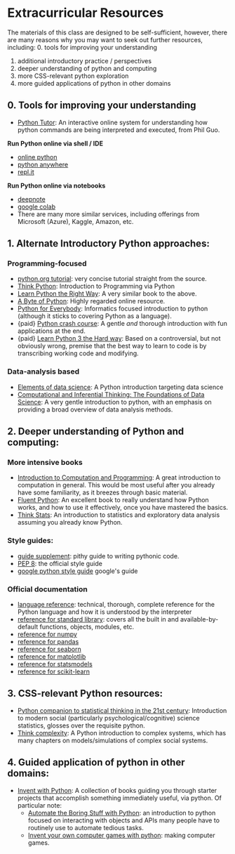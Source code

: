 # Extracurricular Resources

The materials of this class are designed to be self-sufficient, 
however, there are many reasons why you may want to seek out 
further resources, including:
0. tools for improving your understanding
1. additional introductory practice / perspectives  
2. deeper understanding of python and computing
3. more CSS-relevant python exploration
4. more guided applications of python in other domains   



## 0. Tools for improving your understanding
- [Python Tutor](http://www.pythontutor.com/): An interactive online system for understanding how python commands are being interpreted and executed, from Phil Guo.

**Run Python online via shell / IDE** 
- [online python](https://www.online-python.com/)
- [python anywhere](https://www.pythonanywhere.com/user/edvul/)
- [repl.it](https://replit.com/)
  
**Run Python online via notebooks**
- [deepnote](https://deepnote.com/dashboard)
- [google colab](https://colab.research.google.com/notebooks/intro.ipynb#recent=true)
- There are many more similar services, including offerings from Microsoft (Azure), Kaggle, Amazon, etc.

## 1. Alternate Introductory Python approaches:
### Programming-focused
- [python.org tutorial](https://docs.python.org/3/tutorial/): very concise tutorial straight from the source.
- [Think Python](https://www.greenteapress.com/thinkpython/thinkpython.html): Introduction to Programming via Python
- [Learn Python the Right Way](https://learnpythontherightway.com/): A very similar book to the above.
- [A Byte of Python](https://python.swaroopch.com/): Highly regarded online resource.
- [Python for Everybody](https://www.py4e.com/html3/): Informatics focused introduction to python (although it sticks to covering Python as a language).  
- {paid} [Python crash course](https://www.amazon.com/Python-Crash-Course-2nd-Edition-dp-1593279280/dp/1593279280/ref=dp_ob_title_bk): A gentle *and* thorough introduction with fun applications at the end.
- {paid} [Learn Python 3 the Hard way](https://www.amazon.com/dp/0134692888/ref=emc_b_5_i#customerReviews): Based on a controversial, but not obviously wrong, premise that the best way to learn to code is by transcribing working code and modifying.

### Data-analysis based
- [Elements of data science](https://allendowney.github.io/ElementsOfDataScience/README.html): A Python introduction targeting data science
- [Computational and Inferential Thinking: The Foundations of Data Science](https://inferentialthinking.com/chapters/intro.html): A very gentle introduction to python, with an emphasis on providing a broad overview of data analysis methods.

## 2. Deeper understanding of Python and computing:

### More intensive books
- [Introduction to Computation and Programming](https://www.amazon.com/Introduction-Computation-Programming-Using-Python-dp-0262542366/dp/0262542366/ref=dp_ob_title_bk): A great introduction to computation in general.  This would be most useful after you already have some familiarity, as it breezes through basic material.  
- [Fluent Python](https://www.amazon.com/Fluent-Python-Concise-Effective-Programming/dp/1491946008): An excellent book to really understand how Python works, and how to use it effectively, once you have mastered the basics.
- [Think Stats](https://greenteapress.com/wp/think-stats-2e/): An introduction to statistics and exploratory data analysis assuming you already know Python.

### Style guides:
- [guide supplement](https://docs.python-guide.org/writing/style/): pithy guide to writing pythonic code.  
- [PEP 8](https://www.python.org/dev/peps/pep-0008/): the official style guide  
- [google python style guide](https://google.github.io/styleguide/pyguide.html) google's guide

### Official documentation
- [language reference](https://docs.python.org/3/reference/index.html): technical, thorough, complete reference for the Python language and how it is understood by the interpreter
- [reference for standard library](https://docs.python.org/3/library/index.html): covers all the built in and available-by-default functions, objects, modules, etc.
- [reference for numpy](https://numpy.org/doc/stable/user/absolute_beginners.html)
- [reference for pandas](https://pandas.pydata.org/pandas-docs/stable/user_guide/index.html)
- [reference for seaborn](https://seaborn.pydata.org/tutorial.html)
- [reference for matplotlib](https://matplotlib.org/stable/users/index.html)
- [reference for statsmodels](https://www.statsmodels.org/stable/index.html)
- [reference for scikit-learn](https://scikit-learn.org/stable/user_guide.html)

## 3. CSS-relevant Python resources:
- [Python companion to statistical thinking in the 21st century](https://statsthinking21.github.io/statsthinking21-python/01-IntroductionToPython.html): Introduction to modern social (particularly psychological/cognitive) science statistics, glosses over the requisite python.
- [Think complexity](https://greenteapress.com/wp/think-complexity-2e/): A Python introduction to complex systems, which has many chapters on models/simulations of complex social systems.

## 4. Guided application of python in other domains:

- [Invent with Python](http://inventwithpython.com/): A collection of books guiding you through starter projects that accomplish something immediately useful, via python.  Of particular note:  
    - [Automate the Boring Stuff with Python](https://automatetheboringstuff.com/2e/): an introduction to python focused on interacting with objects and APIs many people have to routinely use to automate tedious tasks.  
    - [Invent your own computer games with python](http://inventwithpython.com/invent4thed/): making computer games.

